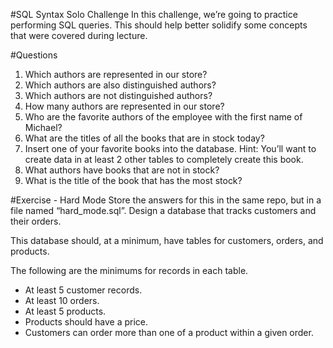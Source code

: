 #SQL Syntax Solo Challenge
In this challenge, we’re going to practice performing SQL queries. This should help better solidify some concepts that were covered during lecture.

#Questions
1. Which authors are represented in our store?
2. Which authors are also distinguished authors?
3. Which authors are not distinguished authors?
4. How many authors are represented in our store?
5. Who are the favorite authors of the employee with the first name of Michael?
6. What are the titles of all the books that are in stock today?
7. Insert one of your favorite books into the database. Hint: You’ll want to create data in at least 2 other tables to completely create this book.
8. What authors have books that are not in stock?
9. What is the title of the book that has the most stock?

#Exercise - Hard Mode
Store the answers for this in the same repo, but in a file named “hard_mode.sql”.
Design a database that tracks customers and their orders. 

This database should, at a minimum, have tables for customers, orders, and products.

The following are the minimums for records in each table.
- At least 5 customer records.
- At least 10 orders.
- At least 5 products.
- Products should have a price.
- Customers can order more than one of a product within a given order.
